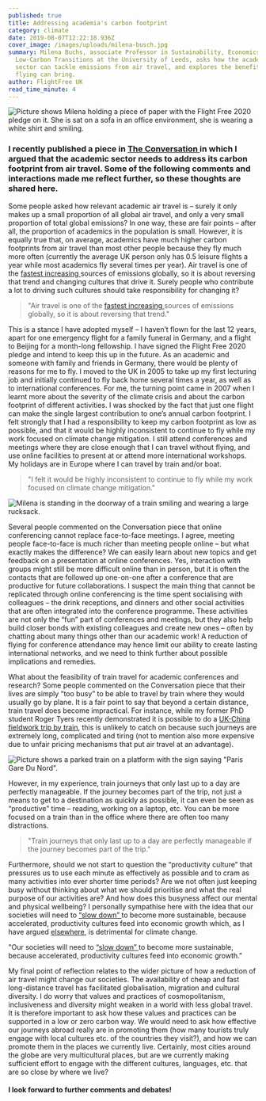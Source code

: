 ```yaml
---
published: true
title: Addressing academia's carbon footprint
category: climate
date: 2019-08-07T12:22:18.936Z
cover_image: /images/uploads/milena-busch.jpg
summary: Milena Buchs, associate Professor in Sustainability, Economics and
  Low-Carbon Transitions at the University of Leeds, asks how the academic
  sector can tackle emissions from air travel, and explores the benefits not
  flying can bring.
author: FlightFree UK
read_time_minute: 4
---
```

![Picture shows Milena holding a piece of paper with the Flight Free 2020 pledge on it. She is sat on a sofa in an office environment, she is wearing a white shirt and smiling. ](/images/uploads/milena-busch.jpg "Milena with her Flight Free 2020 pledge")

### I recently published a piece in [The Conversation ](https://theconversation.com/university-sector-must-tackle-air-travel-emissions-118929)in which I argued that the academic sector needs to address its carbon footprint from air travel. Some of the following comments and interactions made me reflect further, so these thoughts are shared here.

Some people asked how relevant academic air travel is – surely it only makes up a small proportion of all global air travel, and only a very small proportion of total global emissions? In one way, these are fair points – after all, the proportion of academics in the population is small. However, it is equally true that, on average, academics have much higher carbon footprints from air travel than most other people because they fly much more often (currently the average UK person only has 0.5 leisure flights a year while most academics fly several times per year). Air travel is one of the [fastest increasing ](https://www.transportenvironment.org/what-we-do/flying-and-climate-change)sources of emissions globally, so it is about reversing that trend and changing cultures that drive it. Surely people who contribute a lot to driving such cultures should take responsibility for changing it?

> "Air travel is one of the [fastest increasing ](https://www.transportenvironment.org/what-we-do/flying-and-climate-change)sources of emissions globally, so it is about reversing that trend."

This is a stance I have adopted myself – I haven’t flown for the last 12 years, apart for one emergency flight for a family funeral in Germany, and a flight to Beijing for a month-long fellowship. I have signed the Flight Free 2020 pledge and intend to keep this up in the future. As an academic and someone with family and friends in Germany, there would be plenty of reasons for me to fly. I moved to the UK in 2005 to take up my first lecturing job and initially continued to fly back home several times a year, as well as to international conferences. For me, the turning point came in 2007 when I learnt more about the severity of the climate crisis and about the carbon footprint of different activities. I was shocked by the fact that just one flight can make the single largest contribution to one’s annual carbon footprint. I felt strongly that I had a responsibility to keep my carbon footprint as low as possible, and that it would be highly inconsistent to continue to fly while my work focused on climate change mitigation. I still attend conferences and meetings where they are close enough that I can travel without flying, and use online facilities to present at or attend more international workshops. My holidays are in Europe where I can travel by train and/or boat. 

> "I felt it would be highly inconsistent to continue to fly while my work focused on climate change mitigation."

![Milena is standing in the doorway of a train smiling and wearing a large rucksack. ](/images/uploads/milena-busch-blog-image-.jpg)

Several people commented on the Conversation piece that online conferencing cannot replace face-to-face meetings. I agree, meeting people face-to-face is much richer than meeting people online – but what exactly makes the difference? We can easily learn about new topics and get feedback on a presentation at online conferences. Yes, interaction with groups might still be more difficult online than in person, but it is often the contacts that are followed up one-on-one after a conference that are productive for future collaborations. I suspect the main thing that cannot be replicated through online conferencing is the time spent socialising with colleagues – the drink receptions, and dinners and other social activities that are often integrated into the conference programme. These activities are not only the “fun” part of conferences and meetings, but they also help build closer bonds with existing colleagues and create new ones – often by chatting about many things other than our academic work! A reduction of flying for conference attendance may hence limit our ability to create lasting international networks, and we need to think further about possible implications and remedies.

What about the feasibility of train travel for academic conferences and research? Some people commented on the Conversation piece that their lives are simply “too busy” to be able to travel by train where they would usually go by plane. It is a fair point to say that beyond a certain distance, train travel does become impractical. For instance, while my former PhD student Roger Tyers recently demonstrated it is possible to do a [UK-China fieldwork trip by train](https://theconversation.com/southampton-to-shanghai-by-train-one-climate-change-researchers-quest-to-avoid-flying-120015), this is unlikely to catch on because such journeys are extremely long, complicated and tiring (not to mention also more expensive due to unfair pricing mechanisms that put air travel at an advantage). 

![Picture shows a parked train on a platform with the sign saying "Paris Gare Du Nord". ](/images/uploads/milena-busch-blog.jpg)

However, in my experience, train journeys that only last up to a day are perfectly manageable. If the journey becomes part of the trip, not just a means to get to a destination as quickly as possible, it can even be seen as “productive” time – reading, working on a laptop, etc. You can be more focused on a train than in the office where there are often too many distractions. 

> "Train journeys that only last up to a day are perfectly manageable if the journey becomes part of the trip."

Furthermore, should we not start to question the “productivity culture” that pressures us to use each minute as effectively as possible and to cram as many activities into ever shorter time periods? Are we not often just keeping busy without thinking about what we should prioritise and what the real purpose of our activities are? And how does this busyness affect our mental and physical wellbeing? I personally sympathise here with the idea that our societies will need to [“slow down” ](https://journals.sagepub.com/doi/abs/10.1177/0263276416657600?journalCode=tcsa)to become more sustainable, because accelerated, productivity cultures feed into economic growth which, as I have argued [elsewhere](https://www.sciencedirect.com/science/article/pii/S0016328718300715), is detrimental for climate change. 

"Our societies will need to [“slow down” ](https://journals.sagepub.com/doi/abs/10.1177/0263276416657600?journalCode=tcsa)to become more sustainable, because accelerated, productivity cultures feed into economic growth."

My final point of reflection relates to the wider picture of how a reduction of air travel might change our societies. The availability of cheap and fast long-distance travel has facilitated globalisation, migration and cultural diversity. I do worry that values and practices of cosmopolitanism, inclusiveness and diversity might weaken in a world with less global travel. It is therefore important to ask how these values and practices can be supported in a low or zero carbon way. We would need to ask how effective our journeys abroad really are in promoting them (how many tourists truly engage with local cultures etc. of the countries they visit?), and how we can promote them in the places we currently live. Certainly, most cities around the globe are very multicultural places, but are we currently making sufficient effort to engage with the different cultures, languages, etc. that are so close by where we live? 

#### I look forward to further comments and debates!